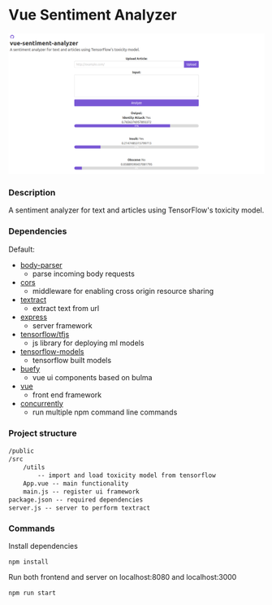 # Vue Sentiment Analyzer

![screenshot](screenshot.png?raw=true "Screenshot")

### Description

A sentiment analyzer for text and articles using TensorFlow's toxicity model.

### Dependencies

Default:

- [body-parser](https://github.com/expressjs/body-parser)
  - parse incoming body requests
- [cors](https://github.com/expressjs/cors)
  - middleware for enabling cross origin resource sharing
- [textract](https://github.com/dbashford/textract)
  - extract text from url
- [express](https://github.com/expressjs/express)
  - server framework
- [tensorflow/tfjs](https://github.com/tensorflow/tfjs)
  - js library for deploying ml models
- [tensorflow-models](https://github.com/tensorflow/models)
  - tensorflow built models
- [buefy](https://github.com/buefy/buefy)
  - vue ui components based on bulma
- [vue](https://github.com/vuejs/vue)
  - front end framework
- [concurrently](https://github.com/kimmobrunfeldt/concurrently)
  - run multiple npm command line commands

### Project structure

```
/public
/src
    /utils
        -- import and load toxicity model from tensorflow
    App.vue -- main functionality
    main.js -- register ui framework
package.json -- required dependencies
server.js -- server to perform textract
```

### Commands

Install dependencies

```
npm install
```

Run both frontend and server on localhost:8080 and localhost:3000

```
npm run start
```
